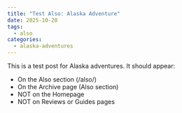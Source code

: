 ```yaml
---
title: "Test Also: Alaska Adventure"
date: 2025-10-20
tags:
  - also
categories:
  - alaska-adventures
---
```


This is a test post for Alaska adventures. It should appear:
- On the Also section (/also/)
- On the Archive page (Also section)
- NOT on the Homepage
- NOT on Reviews or Guides pages
